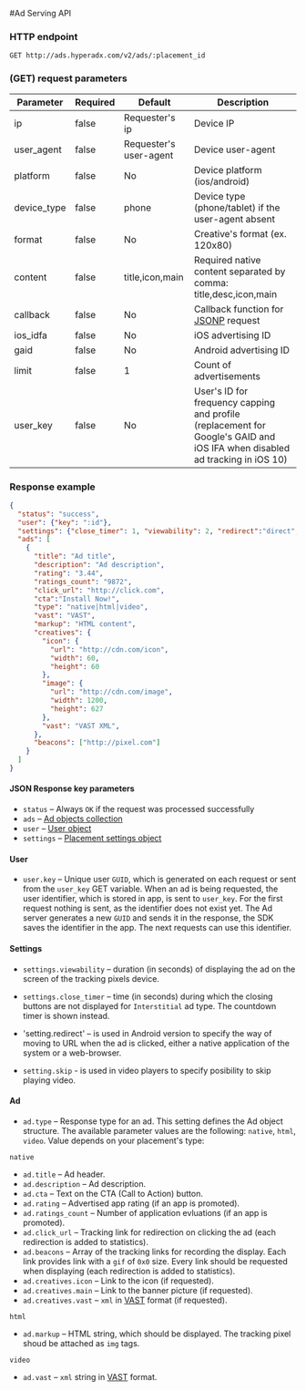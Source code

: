 #Ad Serving API 

### HTTP endpoint

`GET http://ads.hyperadx.com/v2/ads/:placement_id`

### (GET) request parameters

Parameter | Required | Default | Description
--------- | ------- | ------- | -----------
ip | false | Requester's ip | Device IP
user_agent | false | Requester's user-agent | Device user-agent
platform | false | No | Device platform (ios/android)
device_type | false | phone | Device type (phone/tablet) if the user-agent absent
format | false | No | Creative's format (ex. 120x80)
content | false | title,icon,main | Required native content separated by comma: title,desc,icon,main
callback | false | No | Callback function for [JSONP](https://en.wikipedia.org/wiki/JSONP) request
ios_idfa | false| No | iOS advertising ID
gaid | false | No | Android advertising ID
limit | false | 1 | Count of advertisements
user_key | false | No | User's ID for frequency capping and profile (replacement for Google's GAID and iOS IFA when disabled ad tracking in iOS 10)

### Response example

```json
{
  "status": "success",
  "user": {"key": ":id"},
  "settings": {"close_timer": 1, "viewability": 2, "redirect":"direct", "skip": true},
  "ads": [
    {
      "title": "Ad title",
      "description": "Ad description",
      "rating": "3.44",
      "ratings_count": "9872",
      "click_url": "http://click.com",
      "cta":"Install Now!",
      "type": "native|html|video",
      "vast": "VAST",
      "markup": "HTML content",
      "creatives": {
        "icon": {
          "url": "http://cdn.com/icon",
          "width": 60,
          "height": 60
        },
        "image": {
          "url": "http://cdn.com/image",
          "width": 1200,
          "height": 627
        },
        "vast": "VAST XML",
      },
      "beacons": ["http://pixel.com"]
    }
  ]
}
```

#### JSON Response key parameters

* `status` – Always `OK` if the request was processed successfully 
* `ads` – [Ad objects collection](#ad)
* `user` – [User object](#user)
* `settings` – [Placement settings object](#settings)

#### User

* `user.key` – Unique user `GUID`, which is generated on each request or sent from the `user_key` GET variable.
When an ad is being requested, the user identifier, which is stored in app, is sent to `user_key`. For the first request nothing is sent, as the identifier does not exist yet. The Ad server generates a new `GUID` and sends it in the response, 
the SDK saves the identifier in the app. The next requests can use this identifier. 

#### Settings

* `settings.viewability` – duration (in seconds) of displaying the ad on the screen of the tracking pixels device. 

* `settings.close_timer` – time (in seconds) during which the closing buttons are not displayed for `Interstitial` ad type. The countdown timer is shown instead.

* 'setting.redirect' – is used in Android version to specify the way of moving to URL when the ad is clicked, either a native application of the system or a web-browser.

* `setting.skip` - is used in video players to specify posibility to skip playing video.

#### Ad

* `ad.type` – Response type for an ad. This setting defines the Ad object structure. The available parameter values are the following: `native`, `html`, `video`. Value depends on your placement's type:

`native`

* `ad.title` – Ad header.
* `ad.description` – Ad description.
* `ad.cta` – Text on the CTA (Call to Action) button.
* `ad.rating` – Advertised app rating (if an app is promoted).
* `ad.ratings_count` – Number of application evluations (if an app is promoted).
* `ad.click_url` – Tracking link for redirection on clicking the ad (each redirection is added to statistics).
* `ad.beacons` – Array of the tracking links for recording the display. Each link provides link with a `gif` of `0х0` size. Every link should be requested when displaying (each redirection is added to statistics).
* `ad.creatives.icon` – Link to the icon (if requested).
* `ad.creatives.main` – Link to the banner picture (if requested). 
* `ad.creatives.vast` – `xml` in [VAST](https://www.iab.com/guidelines/digital-video-ad-serving-template-vast-3-0/) format (if requested). 

`html`

* `ad.markup` – HTML string, which should be displayed. The tracking pixel shoud be attached as `img` tags.

`video`

* `ad.vast` – `xml` string in [VAST](https://www.iab.com/guidelines/digital-video-ad-serving-template-vast-3-0/) format.
